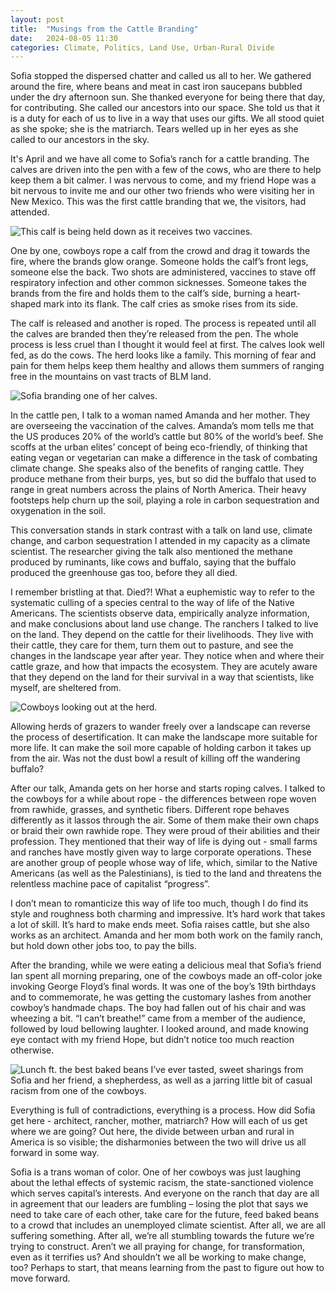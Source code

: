 ```yaml
---
layout: post
title:  "Musings from the Cattle Branding"
date:   2024-08-05 11:30 
categories: Climate, Politics, Land Use, Urban-Rural Divide
---
```

Sofia stopped the dispersed chatter and called us all to her. We gathered around the fire, where beans and meat in cast iron saucepans bubbled under the dry afternoon sun. She thanked everyone for being there that day, for contributing. She called our ancestors into our space. She told us that it is a duty for each of us to live in a way that uses our gifts. We all stood quiet as she spoke; she is the matriarch. Tears welled up in her eyes as she called to our ancestors in the sky. 

It's April and we have all come to Sofia’s ranch for a cattle branding. The calves are driven into the pen with a few of the cows, who are there to help keep them a bit calmer. I was nervous to come, and my friend Hope was a bit nervous to invite me and our other two friends who were visiting her in New Mexico. This was the first cattle branding that we, the visitors, had attended.  

![This calf is being held down as it receives two vaccines.](/assets/images/fire_shots.JPG)

One by one, cowboys rope a calf from the crowd and drag it towards the fire, where the brands glow orange. Someone holds the calf’s front legs, someone else the back. Two shots are administered, vaccines to stave off respiratory infection and other common sicknesses. Someone takes the brands from the fire and holds them to the calf’s side, burning a heart-shaped mark into its flank. The calf cries as smoke rises from its side.

The calf is released and another is roped. The process is repeated until all the calves are branded then they’re released from the pen. The whole process is less cruel than I thought it would feel at first. The calves look well fed, as do the cows. The herd looks like a family. This morning of fear and pain for them helps keep them healthy and allows them summers of ranging free in the mountains on vast tracts of BLM land. 

![Sofia branding one of her calves.](/assets/images/Sofia_branding.JPG)

In the cattle pen, I talk to a woman named Amanda and her mother. They are overseeing the vaccination of the calves. Amanda’s mom tells me that the US produces 20% of the world’s cattle but 80% of the world’s beef. She scoffs at the urban elites’ concept of being eco-friendly, of thinking that eating vegan or vegetarian can make a difference in the task of combating climate change. She speaks also of the benefits of ranging cattle. They produce methane from their burps, yes, but so did the buffalo that used to range in great numbers across the plains of North America. Their heavy footsteps help churn up the soil, playing a role in carbon sequestration and oxygenation in the soil. 

This conversation stands in stark contrast with a talk on land use, climate change, and carbon sequestration I attended in my capacity as a climate scientist. The researcher giving the talk also mentioned the methane produced by ruminants, like cows and buffalo, saying that the buffalo produced the greenhouse gas too, before they all died. 

I remember bristling at that. Died?! What a euphemistic way to refer to the systematic culling of a species central to the way of life of the Native Americans. The scientists observe data, empirically analyze information, and make conclusions about land use change. The ranchers I talked to live on the land. They depend on the cattle for their livelihoods. They live with their cattle, they care for them, turn them out to pasture, and see the changes in the landscape year after year. They notice when and where their cattle graze, and how that impacts the ecosystem. They are acutely aware that they depend on the land for their survival in a way that scientists, like myself, are sheltered from. 

![Cowboys looking out at the herd.](/assets/images/cowboys_cows.JPG)

Allowing herds of grazers to wander freely over a landscape can reverse the process of desertification. It can make the landscape more suitable for more life. It can make the soil more capable of holding carbon it takes up from the air. Was not the dust bowl a result of killing off the wandering buffalo?

After our talk, Amanda gets on her horse and starts roping calves. I talked to the cowboys for a while about rope - the differences between rope woven from rawhide, grasses, and synthetic fibers. Different rope behaves differently as it lassos through the air. Some of them make their own chaps or braid their own rawhide rope. They were proud of their abilities and their profession. They mentioned that their way of life is dying out - small farms and ranches have mostly given way to large corporate operations. These are another group of people whose way of life, which, similar to the Native Americans (as well as the Palestinians), is tied to the land and threatens the relentless machine pace of capitalist “progress”.  

I don’t mean to romanticize this way of life too much, though I do find its style and roughness both charming and impressive. It’s hard work that takes a lot of skill. It’s hard to make ends meet. Sofia raises cattle, but she also works as an architect. Amanda and her mom both work on the family ranch, but hold down other jobs too, to pay the bills.

After the branding, while we were eating a delicious meal that Sofia’s friend Ian spent all morning preparing, one of the cowboys made an off-color joke invoking George Floyd’s final words. It was one of the boy’s 19th birthdays and to commemorate, he was getting the customary lashes from another cowboy’s handmade chaps. The boy had fallen out of his chair and was wheezing a bit. “I can’t breathe!” came from a member of the audience, followed by loud bellowing laughter. I looked around, and made knowing eye contact with my friend Hope, but didn’t notice too much reaction otherwise.

![Lunch ft. the best baked beans I’ve ever tasted, sweet sharings from Sofia and her friend, a shepherdess, as well as a jarring little bit of casual racism from one of the cowboys.](/assets/images/lunch.JPG)

Everything is full of contradictions, everything is a process. How did Sofia get here - architect, rancher, mother, matriarch? How will each of us get where we are going? Out here, the divide between urban and rural in America is so visible; the disharmonies between the two will drive us all forward in some way.

Sofia is a trans woman of color. One of her cowboys was just laughing about the lethal effects of systemic racism, the state-sanctioned violence which serves capital’s interests. And everyone on the ranch that day are all in agreement that our leaders are fumbling – losing the plot that says we need to take care of each other, take care for the future, feed baked beans to a crowd that includes an unemployed climate scientist. After all, we are all suffering something. After all, we’re all stumbling towards the future we’re trying to construct. Aren’t we all praying for change, for transformation, even as it terrifies us? And shouldn’t we all be working to make change, too? Perhaps to start, that means learning from the past to figure out how to move forward. 

